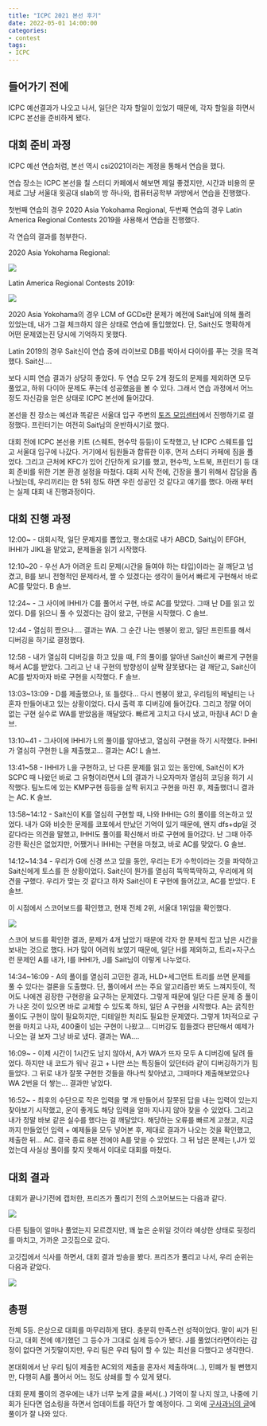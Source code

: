 ```yaml
---
title: "ICPC 2021 본선 후기"
date: 2022-05-01 14:00:00
categories:
- contest
tags:
- ICPC
---
```


## 들어가기 전에 ##

ICPC 예선결과가 나오고 나서, 일단은 각자 할일이 있었기 때문에, 각자 할일을 하면서 ICPC 본선을 준비하게 됐다.

## 대회 준비 과정 ##

ICPC 예선 연습처럼, 본선 역시 csi2021이라는 계정을 통해서 연습을 했다.

연습 장소는 ICPC 본선을 칠 스터디 카페에서 해보면 제일 좋겠지만, 시간과 비용의 문제로 그냥 서울대 윗공대 slab의 방 하나와, 컴퓨터공학부 과방에서 연습을 진행했다.

첫번째 연습의 경우 2020 Asia Yokohama Regional, 두번째 연습의 경우 Latin America Regional Contests 2019을 사용해서 연습을 진행했다.

각 연습의 결과를 첨부한다.

2020 Asia Yokohama Regional:

![](/image/2020_Yokohama_practice.png)

Latin America Regional Contests 2019:

![](/image/2019_Latin_practice.png)

2020 Asia Yokohama의 경우 LCM of GCDs란 문제가 예전에 Sait님에 의해 풀려 있었는데, 내가 그걸 체크하지 않은 상태로 연습에 돌입했었다. 단, Sait신도 명확하게 어떤 문제였는진 당시에 기억하지 못했다.

Latin 2019의 경우 Sait신이 연습 중에 라이브로 DB를 박아서 다이아를 푸는 것을 목격했다. Sait신....

보다 시피 연습 결과가 상당히 좋았다. 두 연습 모두 2개 정도의 문제를 제외하면 모두 풀었고, 하위 다이아 문제도 푸는데 성공했음을 볼 수 있다. 그래서 연습 과정에서 어느 정도 자신감을 얻은 상태로 ICPC 본선에 들어갔다.

본선을 친 장소는 예선과 똑같은 서울대 입구 주변의 [토즈 모임센터](https://map.naver.com/v5/entry/place/1005741752?c=14132112.5605060,4506402.3293062,13,0,0,0,dh&placePath=%2Fhome%3Fentry=pll)에서 진행하기로 결정했다. 프린터기는 여전히 Sait님의 운반하시기로 했다.

대회 전에 ICPC 본선용 키트 (스웨트, 현수막 등등)이 도착했고, 난 ICPC 스웨트를 입고 서울대 입구에 나갔다. 거기에서 팀원들과 합류한 이후, 먼저 스터디 카페에 짐을 풀었다. 그리고 근처에 KFC가 있어 간단하게 요기를 했고, 현수막, 노트북, 프린터기 등 대회 준비를 위한 기본 환경 설정을 마쳤다. 대회 시작 전에, 긴장을 풀기 위해서 잡담을 좀 나눴는데, 우리끼리는 한 5위 정도 하면 우린 성공인 것 같다고 얘기를 했다. 아래 부터는 실제 대회 내 진행과정이다.


## 대회 진행 과정 ##

12:00~ - 대회시작, 일단 문제지를 뽑았고, 평소대로 내가 ABCD, Sait님이 EFGH, IHHI가 JIKL을 맡았고, 문제들을 읽기 시작했다.

12:10~20 - 우선 A가 어려운 트리 문제(시간을 들여야 하는 타입)이라는 걸 깨닫고 넘겼고, B를 보니 전형적인 문제라서, 짤 수 있겠다는 생각이 들어서 빠르게 구현해서 바로 AC를 맞았다. B 솔브.

12:24~ - 그 사이에 IHHI가 C를 풀어서 구현, 바로 AC를 맞았다. 그때 난 D를 읽고 있었다. D를 읽으니 풀 수 있겠다는 감이 왔고, 구현을 시작했다. C 솔브.

12:44 - 열심히 짰으나.... 결과는 WA. 그 순간 나는 멘붕이 왔고, 일단 프린트를 해서 디버깅을 하기로 결정했다.

12:58 - 내가 열심히 디버깅을 하고 있을 때, F의 풀이를 알아낸 Sait신이 빠르게 구현을 해서 AC를 받았다. 그리고 난 내 구현의 방향성이 살짝 잘못됐다는 걸 깨닫고, Sait신이 AC를 받자마자 바로 구현을 시작했다. F 솔브.

13:03~13:09 - D를 제출했으나, 또 틀렸다... 다시 멘붕이 왔고, 우리팀의 페널티는 나 혼자 만들어내고 있는 상황이었다. 다시 출력 후 디버깅에 들어갔다. 그리고 정말 어이 없는 구현 실수로 WA를 받았음을 깨달았다. 빠르게 고치고 다시 냈고, 마침내 AC! D 솔브.

13:10~41 - 그사이에 IHHI가 L의 풀이를 알아냈고, 열심히 구현을 하기 시작했다. IHHI가 열심히 구현한 L을 제출했고... 결과는 AC! L 솔브.

13:41~58 - IHHI가 L을 구현하고, 난 다른 문제를 읽고 있는 동안에, Sait신이 K가 SCPC 때 나왔던 바로 그 유형이라면서 L의 결과가 나오자마자 열심히 코딩을 하기 시작했다. 팀노트에 있는 KMP구현 등등을 살짝 뒤지고 구현을 마친 후, 제출했더니 결과는 AC. K 솔브.

13:58~14:12 - Sait신이 K를 열심히 구현할 때, 나와 IHHI는 G의 풀이를 의논하고 있었다. 내가 G와 비슷한 문제를 코포에서 만났던 기억이 있기 때문에, 왠지 dfs+dp일 것 같다라는 의견을 말했고, IHHI도 풀이를 확신해서 바로 구현에 들어갔다. 난 그때 아주 강한 확신은 없었지만, 어쨌거나 IHHI는 구현을 마쳤고, 바로 AC를 맞았다. G 솔브.

14:12~14:34 - 우리가 G에 신경 쓰고 있을 동안, 우리는 E가 수학이라는 것을 파악하고 Sait신에게 토스를 한 상황이었다. Sait신이 뭔가를 열심히 뚝딱뚝딱하고, 우리에게 의견을 구했다. 우리가 맞는 것 같다고 하자 Sait신이 E 구현에 들어갔고, AC를 받았다. E 솔브.

이 시점에서 스코어보드를 확인했고, 현재 전체 2위, 서울대 1위임을 확인했다.

![](/image/2021_ICPC_Regional_mid_scoreboard.png)

스코어 보드를 확인한 결과, 문제가 4개 남았기 때문에 각자 한 문제씩 잡고 남은 시간을 보내는 것으로 했다. H가 많이 어려워 보였기 때문에, 일단 H를 제외하고, 트리+자구스런 문제인 A를 내가, I를 IHHI가, J를 Sait님이 이렇게 나누었다.

14:34~16:09 - A의 풀이를 열심히 고민한 결과, HLD+세그먼트 트리를 쓰면 문제를 풀 수 있다는 결론을 도출했다. 단, 풀이에서 쓰는 주요 알고리즘만 봐도 느껴지듯이, 적어도 나에겐 굉장한 구현량을 요구하는 문제였다. 그렇게 때문에 일단 다른 문제 중 풀이가 나온 것이 있으면 바로 교체할 수 있도록 하되, 일단 A 구현을 시작했다. A는 굵직한 풀이도 구현이 많이 필요하지만, 디테일한 처리도 필요한 문제였다. 그렇게 1차적으로 구현을 마치고 나자, 400줄이 넘는 구현이 나왔고... 디버깅도 힘들겠다 판단해서 예제가 나오는 걸 보자 그냥 바로 냈다. 결과는 WA.... 

16:09~ - 이제 시간이 1시간도 남지 않아서, A가 WA가 뜨자 모두 A 디버깅에 달려 들었다. 하지만 내 코드가 워낙 길고 + 나만 쓰는 특징들이 있던터라 같이 디버깅하기가 힘들었다. 그 뒤로 내가 잘못 구현한 것들을 하나씩 찾아냈고, 그때마다 제출해보았으나 WA 2번을 더 쌓는... 결과만 낳았다.

16:52~ - 최후의 수단으로 작은 입력을 몇 개 만들어서 잘못된 답을 내는 입력이 있는지 찾아보기 시작했고, 운이 좋게도 해당 입력을 얼마 지나지 않아 찾을 수 있었다. 그리고 내가 정말 바보 같은 실수를 했다는 걸 깨달았다. 해당하는 오류를 빠르게 고쳤고, 지금까지 만들었던 입력 + 예제들을 모두 넣어본 후, 제대로 결과가 나오는 것을 확인했고, 제출한 뒤... AC. 결국 종료 8분 전에야 A를 맞을 수 있었다. 그 뒤 남은 문제는 I,J가 있었는데 사실상 풀이를 찾지 못해서 이대로 대회를 마쳤다.

## 대회 결과 ##

대회가 끝나기전에 캡처한, 프리즈가 풀리기 전의 스코어보드는 다음과 같다.

![](/image/2021_ICPC_Regional_freeze.png)

다른 팀들이 얼마나 풀었는지 모르겠지만, 꽤 높은 순위일 것이라 예상한 상태로 뒷정리를 마치고, 가까운 고깃집으로 갔다.

고깃집에서 식사를 하면서, 대회 결과 방송을 봤다. 프리즈가 풀리고 나서, 우리 순위는 다음과 같았다.

![](/image/2021_ICPC_Regional_final_scoreboard.png)


## 총평 ##

전체 5등. 은상으로 대회를 마무리하게 됐다. 충분히 만족스런 성적이었다. 말이 씨가 된다고, 대회 전에 얘기했던 그 등수가 그대로 실제 등수가 됐다. J를 풀었더라면이라는 감정이 없다면 거짓말이지만, 우리 팀은 우리 팀이 할 수 있는 최선을 다했다고 생각한다.

본대회에서 난 우리 팀이 제출한 AC외의 제출을 혼자서 제출하며(...), 민폐가 될 뻔했지만, 다행히 A를 풀어서 어느 정도 상쇄를 할 수 있게 됐다.

대회 문제 풀이의 경우에는 내가 너무 늦게 글을 써서(..) 기억이 잘 나지 않고, 나중에 기회가 된다면 업소링을 하면서 업데이트를 하던가 할 예정이다. 그 외에 [구사과님의 글](https://koosaga.com/284)에 풀이가 잘 나와 있다.
